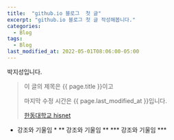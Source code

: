 ```yaml
---
title:  "github.io 블로그  첫 글"
excerpt: "github.io 블로그 첫 글 작성해봅니다."
categories:
  - Blog
tags:
  - Blog
last_modified_at: 2022-05-01T08:06:00-05:00
---
```

박지성입니다.
> 이 글의 제목은 {{ page.title }}이고
> 
> 마지막 수정 시간은 {{ page.last_modified_at }}입니다.
> 
> [한동대학교 hisnet](https://hisnet.handong.edu)

* 강조와 기울임 *
** 강조와 기울임 **
*** 강조와 기울임 ***
        







